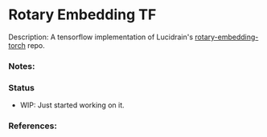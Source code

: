 # Rotary Embedding TF


Description: A tensorflow implementation of Lucidrain's [rotary-embedding-torch](https://github.com/lucidrains/rotary-embedding-torch) repo.


### Notes:


### Status 

 * WIP: Just started working on it.


### References:

